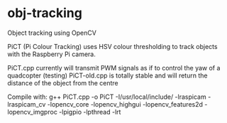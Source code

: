 # obj-tracking
Object tracking using OpenCV

PiCT (Pi Colour Tracking) uses HSV colour thresholding to track objects with the Raspberry Pi camera.

PiCT.cpp currently will transmit PWM signals as if to control the yaw of a quadcopter (testing)
PiCT-old.cpp is totally stable and will return the distance of the object from the centre

Compile with: 
g++ PiCT.cpp -o PiCT -I/usr/local/include/ -lraspicam -lraspicam_cv -lopencv_core -lopencv_highgui -lopencv_features2d -lopencv_imgproc -lpigpio -lpthread -lrt
